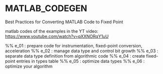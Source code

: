 # MATLAB_CODEGEN
Best Practices for Converting MATLAB Code to Fixed Point

matlab codes of the examples in the YT video: 
https://www.youtube.com/watch?v=pXXNORqY1uU

%% e_01 : prepare code for instrumentation, fixed-point conversion, acceleration
%% e_02 : manage data type and control bit growth
%% e_03 : separate data type definition from algorithmic code
%% e_04 : create fixed-point entries in types table
%% e_05 : optimize data types
%% e_06 : optimize your algorithm
